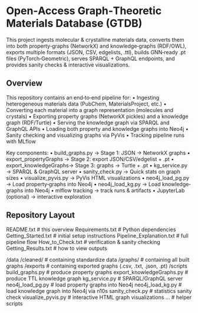 Open‑Access Graph‑Theoretic Materials Database (GTDB)
===========================================

This project ingests molecular & crystalline materials data,
converts them into both property‐graphs (NetworkX) and
knowledge‐graphs (RDF/OWL), exports multiple formats
(JSON, CSV, edgelists, .ttl), builds GNN‐ready .pt files
(PyTorch‐Geometric), serves SPARQL + GraphQL endpoints,
and provides sanity checks & interactive visualizations.

Overview
--------
This repository contains an end‑to‑end pipeline for:
  • Ingesting heterogeneous materials data (PubChem, MaterialsProject, etc.)
  • Converting each material into a graph representation (molecules and crystals)
  • Exporting property graphs (NetworkX pickles) and a knowledge graph (RDF/Turtle)
  • Serving the knowledge graph via SPARQL and GraphQL APIs
  • Loading both property and knowledge graphs into Neo4j
  • Sanity checking and visualizing graphs via PyVis
  • Tracking pipeline runs with MLflow

Key components:
  • build_graphs.py       → Stage 1: JSON → NetworkX graphs
  • export_propertyGraphs → Stage 2: export JSON/CSV/edgelist + .pt
  • export_knowledgeGraphs→ Stage 3: graphs → Turtle + .pt
  • kg_service.py         → SPARQL & GraphQL server
  • sanity_check.py       → Quick stats on graph sizes
  • visualize_pyvis.py    → PyVis HTML visualizations
  • neo4j_load_pg.py      → Load property‐graphs into Neo4j
  • neo4j_load_kg.py      → Load knowledge‐graphs into Neo4j
  • mlflow tracking       → track runs & artifacts
  • JupyterLab (optional) → interactive exploration

Repository Layout
-----------------
README.txt                   # this overview
Requirements.txt             # Python dependencies
Getting_Started.txt          # initial setup instructions
Pipeline_Explanation.txt     # full pipeline flow
How_to_Check.txt             # verification & sanity checking
Getting_Results.txt          # how to view outputs

/data
  /cleaned/        	     # containing standardize data
  /graphs/         	     # containing all built graphs
/exports		     # containing exported graphs (.csv, .txt, .json, .pt)
/scripts
  build_graphs.py             # produce property graphs
  export_knowledgeGraphs.py   # produce TTL knowledge graph
  kg_service.py               # SPARQL/GraphQL server
  neo4j_load_pg.py            # load property graphs into Neo4j
  neo4j_load_kg.py            # load knowledge graph into Neo4j via n10s
  sanity_check.py             # statistics sanity check
  visualize_pyvis.py          # interactive HTML graph visualizations
  ...                         # helper scripts





